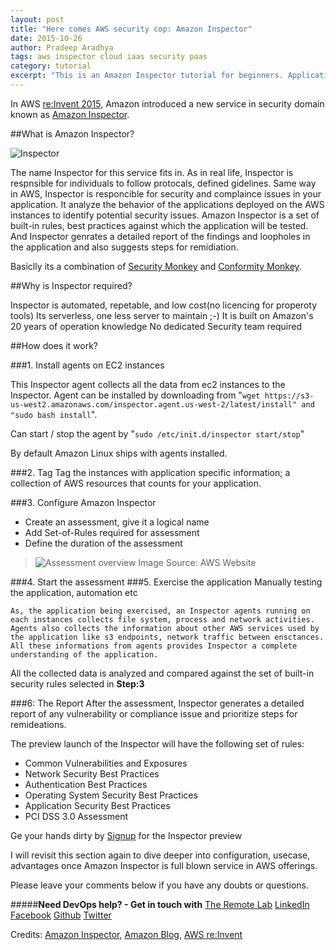```yaml
---
layout: post
title: "Here comes AWS security cop: Amazon Inspector"
date: 2015-10-26
author: Pradeep Aradhya
tags: aws inspector cloud iaas security paas
category: tutorial
excerpt: "This is an Amazon Inspector tutorial for beginners. Application assessment tool."
---
```



In AWS [re:Invent 2015][13], Amazon introduced a new service in security domain known as [Amazon Inspector][6]. 


##What is Amazon Inspector?

![Inspector][11]

The name Inspector for this service fits in. As in real life, Inspector is respnsible for individuals to follow protocals, defined gidelines. 
Same way in AWS, Inspector is responcible for security and complaince issues in your application. It analyze the behavior of the applications deployed on the AWS instances to identify potential security issues. 
Amazon Inspector is a set of built-in rules, best practices against which the application will be tested. And Inspector genrates a detailed report of the findings and loopholes in the application and also suggests steps for remidiation.

Basiclly its a combination of [Security Monkey][7] and [Conformity Monkey][8].

##Why is Inspector required?

Inspector is automated, repetable, and low cost(no licencing for properoty tools)
Its serverless, one less server to maintain ;-)
It is built on Amazon's 20 years of operation knowledge 
No dedicated Security team required 


##How does it work?

###1. Install agents on EC2 instances

This Inspector agent collects all the data from ec2 instances to the Inspector. Agent can be installed by downloading from 
"`wget https://s3-us-west2.amazonaws.com/inspector.agent.us-west-2/latest/install" and "sudo bash install`". 

Can start / stop the agent by 
	"`sudo /etc/init.d/inspector start/stop`"

By default Amazon Linux ships with agents installed.

###2. Tag
Tag the instances with application specific information; a collection of AWS resources that counts for your application.

###3. Configure Amazon Inspector
- Create an assessment, give it a logical name
- Add Set-of-Rules required for assessment 
- Define the duration of the assessment


> ![Assessment overview][9]
Image Source: AWS Website

###4. Start the assessment
###5. Exercise the application
Manually testing the application, automation etc

	As, the application being exercised, an Inspector agents running on each instances collects file system, process and network activities. Agents also collects the information about other AWS services used by the application like s3 endpoints, network traffic between ensctances. All these informations from agents provides Inspector a complete understanding of the application. 
All the collected data is analyzed and compared against the set of built-in security rules selected in **Step:3**

###6: The Report
After the assessment, Inspector generates a detailed report of any vulnerability or compliance issue and prioritize steps for remideations. 

The preview launch of the Inspector will have the following set of rules:

- Common Vulnerabilities and Exposures
- Network Security Best Practices
- Authentication Best Practices
- Operating System Security Best Practices
- Application Security Best Practices
- PCI DSS 3.0 Assessment

Ge your hands dirty by [Signup][10] for the Inspector preview  

I will revisit this section again to dive deeper into configuration, usecase, advantages once Amazon Inspector is full blown service in AWS offerings.

Please leave your comments below if you have any doubts or questions.


#####**Need DevOps help? - Get in touch with** [The Remote Lab][1] 
[LinkedIn][2] [Facebook][3] [Github][4] [Twitter][5]

Credits: [Amazon Inspector][6], [Amazon Blog][12], [AWS re:Invent][13]


  [1]: http://theremotelab.io
  [2]: https://www.linkedin.com/company/the-remote-lab
  [3]: https://www.facebook.com/TheRemoteLab
  [4]: https://github.com/TheRemoteLab
  [5]: https://twitter.com/TheRemoteLab
  [6]: https://aws.amazon.com/inspector/
  [7]: http://techblog.netflix.com/2014/06/announcing-security-monkey-aws-security.html
  [8]: http://techblog.netflix.com/2013/05/conformity-monkey-keeping-your-cloud.html
  [9]: https://s3-ap-southeast-1.amazonaws.com/trl-blog/insp_How_3.png
  [10]: http://aws.amazon.com/inspector/preview/
  [11]: https://s3-ap-southeast-1.amazonaws.com/trl-blog/amazon_inspector.png
  [12]: https://aws.amazon.com/blogs/aws/
  [13]: https://reinvent.awsevents.com/
